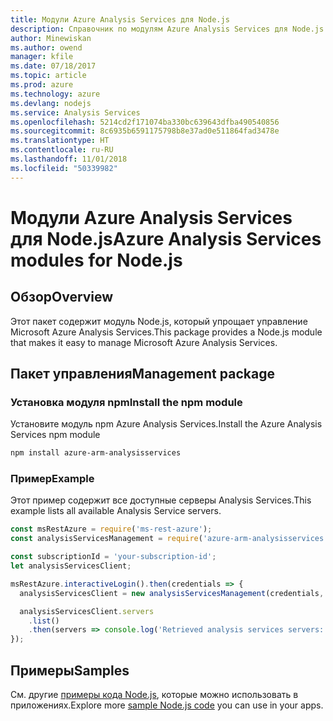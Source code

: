 ```yaml
---
title: Модули Azure Analysis Services для Node.js
description: Справочник по модулям Azure Analysis Services для Node.js
author: Minewiskan
ms.author: owend
manager: kfile
ms.date: 07/18/2017
ms.topic: article
ms.prod: azure
ms.technology: azure
ms.devlang: nodejs
ms.service: Analysis Services
ms.openlocfilehash: 5214cd2f171074ba330bc639643dfba490540856
ms.sourcegitcommit: 8c6935b6591175798b8e37ad0e511864fad3478e
ms.translationtype: HT
ms.contentlocale: ru-RU
ms.lasthandoff: 11/01/2018
ms.locfileid: "50339982"
---
```

# <a name="azure-analysis-services-modules-for-nodejs"></a><span data-ttu-id="aa3e8-103">Модули Azure Analysis Services для Node.js</span><span class="sxs-lookup"><span data-stu-id="aa3e8-103">Azure Analysis Services modules for Node.js</span></span>

## <a name="overview"></a><span data-ttu-id="aa3e8-104">Обзор</span><span class="sxs-lookup"><span data-stu-id="aa3e8-104">Overview</span></span>
<span data-ttu-id="aa3e8-105">Этот пакет содержит модуль Node.js, который упрощает управление Microsoft Azure Analysis Services.</span><span class="sxs-lookup"><span data-stu-id="aa3e8-105">This package provides a Node.js module that makes it easy to manage Microsoft Azure Analysis Services.</span></span>

## <a name="management-package"></a><span data-ttu-id="aa3e8-106">Пакет управления</span><span class="sxs-lookup"><span data-stu-id="aa3e8-106">Management package</span></span>

### <a name="install-the-npm-module"></a><span data-ttu-id="aa3e8-107">Установка модуля npm</span><span class="sxs-lookup"><span data-stu-id="aa3e8-107">Install the npm module</span></span>

<span data-ttu-id="aa3e8-108">Установите модуль npm Azure Analysis Services.</span><span class="sxs-lookup"><span data-stu-id="aa3e8-108">Install the Azure Analysis Services npm module</span></span>

```bash
npm install azure-arm-analysisservices
```

### <a name="example"></a><span data-ttu-id="aa3e8-109">Пример</span><span class="sxs-lookup"><span data-stu-id="aa3e8-109">Example</span></span>

<span data-ttu-id="aa3e8-110">Этот пример содержит все доступные серверы Analysis Services.</span><span class="sxs-lookup"><span data-stu-id="aa3e8-110">This example lists all available Analysis Service servers.</span></span>

```javascript
const msRestAzure = require('ms-rest-azure');
const analysisServicesManagement = require('azure-arm-analysisservices');

const subscriptionId = 'your-subscription-id';
let analysisServicesClient;

msRestAzure.interactiveLogin().then(credentials => {
  analysisServicesClient = new analysisServicesManagement(credentials, subscriptionId);

  analysisServicesClient.servers
    .list()
    .then(servers => console.log('Retrieved analysis services servers: ', servers));
});
```

## <a name="samples"></a><span data-ttu-id="aa3e8-111">Примеры</span><span class="sxs-lookup"><span data-stu-id="aa3e8-111">Samples</span></span>

<span data-ttu-id="aa3e8-112">См. другие [примеры кода Node.js](https://azure.microsoft.com/resources/samples/?platform=nodejs), которые можно использовать в приложениях.</span><span class="sxs-lookup"><span data-stu-id="aa3e8-112">Explore more [sample Node.js code](https://azure.microsoft.com/resources/samples/?platform=nodejs) you can use in your apps.</span></span>
